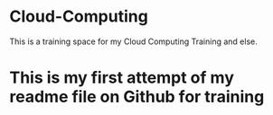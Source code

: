 # Cloud-Computing
This is a training space for my Cloud Computing Training and else.

# This is my first attempt of my readme file on Github for training
